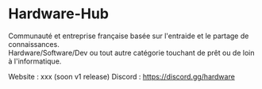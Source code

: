 # Hardware-Hub  

Communauté et entreprise française basée sur l'entraide et le partage de connaissances.  
Hardware/Software/Dev ou tout autre catégorie touchant de prêt ou de loin  à l'informatique.
  
Website : xxx (soon v1 release)
Discord : https://discord.gg/hardware
